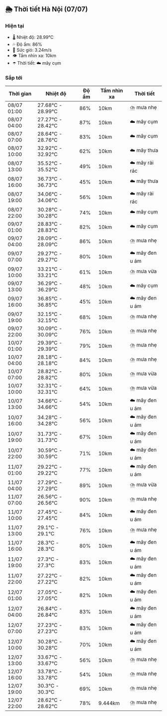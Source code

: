 ## 🌦️ Thời tiết Hà Nội (07/07)

### Hiện tại

- 🌡️ Nhiệt độ: 28.99℃
- 💦 Độ ẩm: 86%
- 💨 Sức gió: 3.24m/s
- 👁️ Tầm nhìn xa: 10km
- ☂️ Thời tiết: ☁️ mây cụm

### Sắp tới

| Thời gian | Nhiệt độ | Độ ẩm | Tầm nhìn xa | Thời tiết |
| --- | --- | --- | --- | --- |
| 08/07 01:00 | 27.68℃ - 28.99℃ | 86% | 10km | ⛈️ mưa nhẹ |
| 08/07 04:00 | 27.27℃ - 28.42℃ | 87% | 10km | ☁️ mây cụm |
| 08/07 07:00 | 28.64℃ - 28.76℃ | 83% | 10km | ☁️ mây cụm |
| 08/07 10:00 | 32.92℃ - 32.92℃ | 62% | 10km | ☁️ mây thưa |
| 08/07 13:00 | 35.52℃ - 35.52℃ | 49% | 10km | ☁️ mây rải rác |
| 08/07 16:00 | 36.73℃ - 36.73℃ | 45% | 10km | ☁️ mây thưa |
| 08/07 19:00 | 34.06℃ - 34.06℃ | 56% | 10km | ☁️ mây rải rác |
| 08/07 22:00 | 30.28℃ - 30.28℃ | 74% | 10km | ☁️ mây cụm |
| 09/07 01:00 | 28.83℃ - 28.83℃ | 82% | 10km | ☁️ mây cụm |
| 09/07 04:00 | 28.09℃ - 28.09℃ | 86% | 10km | ⛈️ mưa nhẹ |
| 09/07 07:00 | 29.27℃ - 29.27℃ | 80% | 10km | ☁️ mây đen u ám |
| 09/07 10:00 | 33.21℃ - 33.21℃ | 61% | 10km | ⛈️ mưa vừa |
| 09/07 13:00 | 36.29℃ - 36.29℃ | 48% | 10km | ☁️ mây cụm |
| 09/07 16:00 | 36.85℃ - 36.85℃ | 45% | 10km | ☁️ mây đen u ám |
| 09/07 19:00 | 32.15℃ - 32.15℃ | 68% | 10km | ⛈️ mưa nhẹ |
| 09/07 22:00 | 30.09℃ - 30.09℃ | 76% | 10km | ⛈️ mưa nhẹ |
| 10/07 01:00 | 29.39℃ - 29.39℃ | 79% | 10km | ⛈️ mưa nhẹ |
| 10/07 04:00 | 28.18℃ - 28.18℃ | 84% | 10km | ⛈️ mưa nhẹ |
| 10/07 07:00 | 28.82℃ - 28.82℃ | 80% | 10km | ⛈️ mưa vừa |
| 10/07 10:00 | 32.31℃ - 32.31℃ | 64% | 10km | ⛈️ mưa vừa |
| 10/07 13:00 | 34.66℃ - 34.66℃ | 54% | 10km | ☁️ mây đen u ám |
| 10/07 16:00 | 34.28℃ - 34.28℃ | 56% | 10km | ☁️ mây đen u ám |
| 10/07 19:00 | 31.73℃ - 31.73℃ | 67% | 10km | ☁️ mây đen u ám |
| 10/07 22:00 | 30.59℃ - 30.59℃ | 71% | 10km | ☁️ mây đen u ám |
| 11/07 01:00 | 29.22℃ - 29.22℃ | 77% | 10km | ☁️ mây đen u ám |
| 11/07 04:00 | 27.29℃ - 27.29℃ | 89% | 10km | ⛈️ mưa vừa |
| 11/07 07:00 | 26.56℃ - 26.56℃ | 90% | 10km | ⛈️ mưa nhẹ |
| 11/07 10:00 | 27.45℃ - 27.45℃ | 84% | 10km | ☁️ mây đen u ám |
| 11/07 13:00 | 29.1℃ - 29.1℃ | 76% | 10km | ⛈️ mưa nhẹ |
| 11/07 16:00 | 28.3℃ - 28.3℃ | 80% | 10km | ☁️ mây đen u ám |
| 11/07 19:00 | 27.3℃ - 27.3℃ | 83% | 10km | ☁️ mây đen u ám |
| 11/07 22:00 | 27.22℃ - 27.22℃ | 82% | 10km | ☁️ mây đen u ám |
| 12/07 01:00 | 27.05℃ - 27.05℃ | 82% | 10km | ☁️ mây đen u ám |
| 12/07 04:00 | 26.84℃ - 26.84℃ | 83% | 10km | ☁️ mây đen u ám |
| 12/07 07:00 | 27.23℃ - 27.23℃ | 83% | 10km | ☁️ mây đen u ám |
| 12/07 10:00 | 30.28℃ - 30.28℃ | 70% | 10km | ☁️ mây đen u ám |
| 12/07 13:00 | 33.67℃ - 33.67℃ | 56% | 10km | ⛈️ mưa nhẹ |
| 12/07 16:00 | 33.78℃ - 33.78℃ | 54% | 10km | ⛈️ mưa nhẹ |
| 12/07 19:00 | 30.3℃ - 30.3℃ | 69% | 10km | ⛈️ mưa nhẹ |
| 12/07 22:00 | 28.62℃ - 28.62℃ | 78% | 9.444km | ⛈️ mưa nhẹ |

